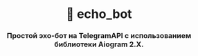 <h1 align='center'>🤖 echo_bot</h1>
<h3 align='center'>Простой эхо-бот на TelegramAPI с использованием библиотеки Aiogram 2.X.</h3>
